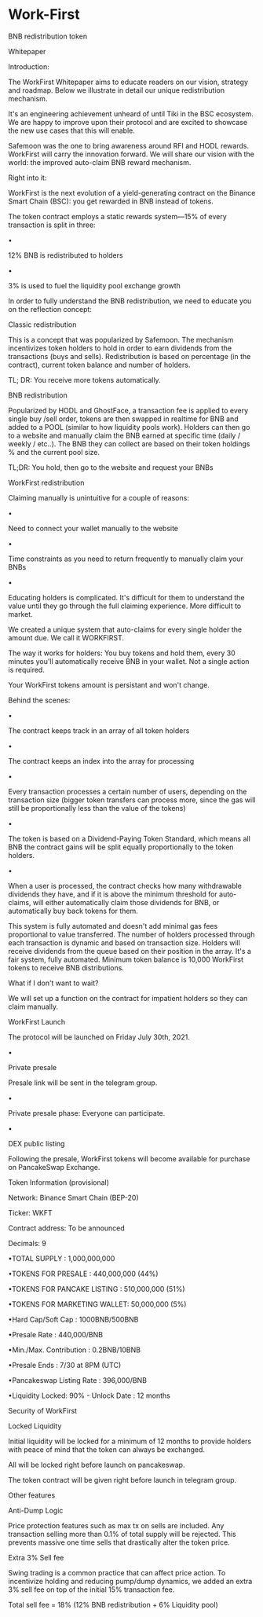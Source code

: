 # Work-First
BNB redistribution token


Whitepaper



Introduction: 

The WorkFirst Whitepaper aims to educate readers on our vision, strategy and roadmap. Below we illustrate in detail our unique redistribution mechanism. 

It's an engineering achievement unheard of until Tiki in the BSC ecosystem. We are happy to improve upon their protocol and are excited to showcase the new use cases that this will enable.

Safemoon was the one to bring awareness around RFI and HODL rewards. WorkFirst will carry the innovation forward. We will share our vision with the world: the improved auto-claim BNB reward mechanism.





Right into it:

WorkFirst is the next evolution of a yield-generating contract on the Binance Smart Chain (BSC): you get rewarded in BNB instead of tokens. 

The token contract employs a static rewards system—15% of every transaction is split in three:

•

12% BNB is redistributed to holders

•

3% is used to fuel the liquidity pool exchange growth







In order to fully understand the BNB redistribution, we need to educate you on the reflection concept:



Classic redistribution

This is a concept that was popularized by Safemoon. The mechanism incentivizes token holders to hold in order to earn dividends from the transactions (buys and sells). Redistribution is based on percentage (in the contract), current token balance and number of holders. 

TL; DR: You receive more tokens automatically.



BNB redistribution

Popularized by HODL and GhostFace, a transaction fee is applied to every single buy /sell order, tokens are then swapped in realtime for BNB and added to a POOL (similar to how liquidity pools work). Holders can then go to a website and manually claim the BNB earned at specific time (daily / weekly / etc..). The BNB they can collect are based on their token holdings % and the current pool size. 

TL;DR: You hold, then go to the website and request your BNBs



WorkFirst redistribution

Claiming manually is unintuitive for a couple of reasons:

•

Need to connect your wallet manually to the website

•

Time constraints as you need to return frequently to manually claim your BNBs

•

Educating holders is complicated. It's difficult for them to understand the value until they go through the full claiming experience. More difficult to market.



We created a unique system that auto-claims for every single holder the amount due. We call it WORKFIRST.



The way it works for holders: You buy tokens and hold them, every 30 minutes you'll automatically receive BNB in your wallet. Not a single action is required. 

Your WorkFirst tokens amount is persistant and won't change.



Behind the scenes:

•

The contract keeps track in an array of all token holders

•

The contract keeps an index into the array for processing

•

Every transaction processes a certain number of users, depending on the transaction size (bigger token transfers can process more, since the gas will still be proportionally less than the value of the tokens)

•

The token is based on a Dividend-Paying Token Standard, which means all BNB the contract gains will be split equally proportionally to the token holders.

•

When a user is processed, the contract checks how many withdrawable dividends they have, and if it is above the minimum threshold for auto-claims, will either automatically claim those dividends for BNB, or automatically buy back tokens for them.



This system is fully automated and doesn't add minimal gas fees proportional to value transferred. The number of holders processed through each transaction is dynamic and based on transaction size. Holders will receive dividends from the queue based on their position in the array. It's a fair system, fully automated.  Minimum token balance is 10,000 WorkFirst tokens to receive BNB distributions.



What if I don't want to wait?

We will set up a function on the contract for impatient holders so they can claim manually.



WorkFirst Launch

The protocol will be launched on Friday July 30th, 2021.

•

Private presale

Presale link will be sent in the telegram group.

•

Private presale phase: Everyone can participate.

•

DEX public listing

Following the presale, WorkFirst tokens will become available for purchase on PancakeSwap Exchange.



Token Information (provisional)

Network: Binance Smart Chain (BEP-20)

Ticker: WKFT

Contract address: To be announced

Decimals: 9



•TOTAL SUPPLY : 1,000,000,000

•TOKENS FOR PRESALE : 440,000,000 (44%)

•TOKENS FOR PANCAKE LISTING : 510,000,000 (51%)

•TOKENS FOR MARKETING WALLET: 50,000,000 (5%)

•Hard Cap/Soft Cap : 1000BNB/500BNB

•Presale Rate :  440,000/BNB

•Min./Max. Contribution : 0.2BNB/10BNB

•Presale Ends : 7/30 at 8PM (UTC) 

•Pancakeswap Listing Rate :  396,000/BNB

•Liquidity Locked: 90% - Unlock Date : 12 months 



Security of WorkFirst



Locked Liquidity 

Initial liquidity will be locked for a minimum of 12 months to provide holders with peace of mind that the token can always be exchanged.  

All will be locked right before launch on pancakeswap. 



The token contract will be given right before launch in telegram group. 

Other features



Anti-Dump Logic

Price protection features such as max tx on sells are included.  Any transaction selling more than 0.1% of total supply will be rejected.  This prevents massive one time sells that drastically alter the token price.



Extra 3% Sell fee

Swing trading is a common practice that can affect price action. To incentivize holding and reducing pump/dump dynamics, we added an extra 3% sell fee on top of the initial 15% transaction fee. 

Total sell fee = 18% (12% BNB redistribution + 6% Liquidity pool)

